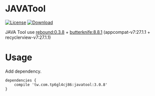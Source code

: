 JAVATool
=========================

[![License](https://img.shields.io/badge/license-Apache%202-green.svg)](https://www.apache.org/licenses/LICENSE-2.0)
[ ![Download](https://api.bintray.com/packages/tp6gl4cj86/maven/javatool/images/download.svg) ](https://bintray.com/tp6gl4cj86/maven/javatool/_latestVersion)

JAVA Tool use <a href="http://facebook.github.io/rebound/">rebound:0.3.8</a> + <a href="http://jakewharton.github.io/butterknife/">butterknife:8.8.1</a> (appcompat-v7:27.1.1 + recyclerview-v7:27.1.1)

# Usage

Add dependency.

```
dependencies {
    compile 'tw.com.tp6gl4cj86:javatool:3.0.8'
}
```

